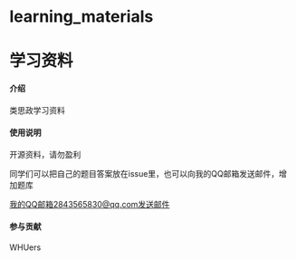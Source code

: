 # learning_materials
# 学习资料

#### 介绍
类思政学习资料

#### 使用说明

开源资料，请勿盈利

同学们可以把自己的题目答案放在issue里，也可以向我的QQ邮箱发送邮件，增加题库

我的QQ邮箱2843565830@qq.com发送邮件

#### 参与贡献

WHUers
